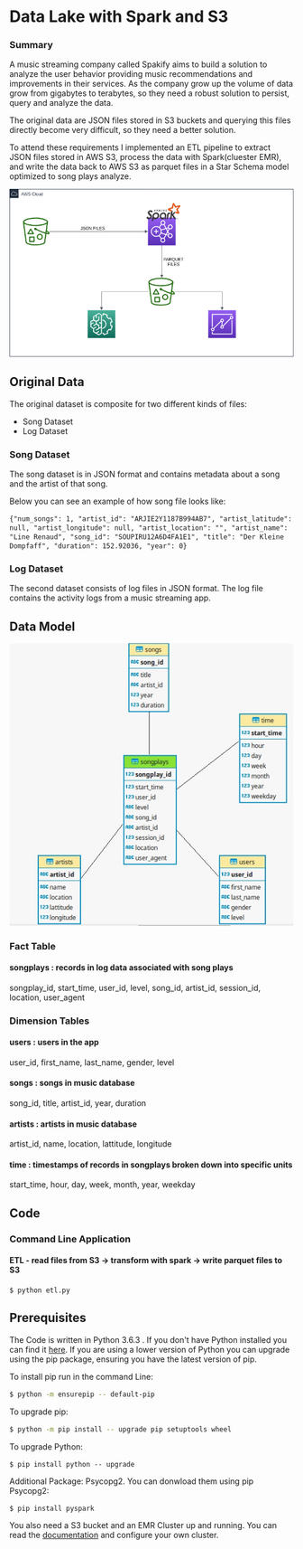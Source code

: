 
# Data Lake with Spark and S3

### Summary

A music streaming company called Spakify aims to build a solution to analyze the user behavior providing music recommendations and improvements in their services. As the company grow up the volume of data grow from gigabytes to terabytes, so they need a robust solution to persist, query and analyze the data.

The original data are JSON files stored in S3 buckets and querying this files directly become very difficult, so they need a better solution.

To attend these requirements I implemented an ETL pipeline to extract JSON files stored in AWS S3, process the data with Spark(cluester EMR), and write the data back to AWS S3 as parquet files in a Star Schema model optimized to song plays analyze.




![draw](img/model.png)


## Original Data

The original dataset is composite for two different kinds of files:

 - Song Dataset
 - Log Dataset

### Song Dataset
The song dataset  is in JSON format and contains metadata 
about a song and the artist of that song. 

Below you can see an example of how song file looks like:
```ssh
{"num_songs": 1, "artist_id": "ARJIE2Y1187B994AB7", "artist_latitude": null, "artist_longitude": null, "artist_location": "", "artist_name": "Line Renaud", "song_id": "SOUPIRU12A6D4FA1E1", "title": "Der Kleine Dompfaff", "duration": 152.92036, "year": 0}
```
### Log Dataset
The second dataset consists of log files in JSON format. 
The log file contains the activity logs from a music streaming app.

## Data Model

![star_schema](img/star_schema.jpg)

### Fact Table

#### songplays : records in log data associated with song plays

songplay_id, start_time, user_id, level, song_id, artist_id, session_id, location, user_agent

### Dimension Tables

#### users : users in the app

user_id, first_name, last_name, gender, level

#### songs : songs in music database

song_id, title, artist_id, year, duration

#### artists : artists in music database

artist_id, name, location, lattitude, longitude

#### time : timestamps of records in songplays broken down into specific units

start_time, hour, day, week, month, year, weekday


## Code

### Command Line Application


#### ETL - read files from S3 -> transform with spark -> write parquet files to S3 

```ssh
$ python etl.py
```

## Prerequisites

The Code is written in Python 3.6.3 . If you don't have Python installed you can find it [here]. 
If you are using a lower version of Python you can upgrade using the pip package, 
ensuring you have the latest version of pip.

To install pip run in the command Line:
```sh
$ python -m ensurepip -- default-pip
```
To upgrade pip:
```sh
$ python -m pip install -- upgrade pip setuptools wheel
```
To upgrade Python:
```ssh
$ pip install python -- upgrade
```
Additional Package: Psycopg2.
You can donwload them using pip
Psycopg2:
```ssh
$ pip install pyspark
```
You also need a S3 bucket and an EMR Cluster up and running.
You can read the [documentation] and configure your own cluster.

[//]: #

   [here]: <https://www.python.org/downloads/>
   [documentation]: <https://docs.aws.amazon.com/emr/index.html>
   
